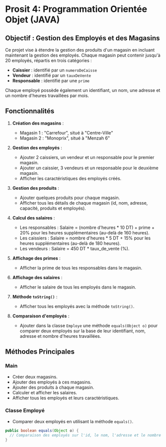 # Prosit 4: Programmation Orientée Objet (JAVA)

## Objectif : Gestion des Employés et des Magasins

Ce projet vise à étendre la gestion des produits d'un magasin en incluant maintenant la gestion des employés. Chaque magasin peut contenir jusqu'à 20 employés, répartis en trois catégories :

- **Caissier** : identifié par un `numeroDeCaisse`
- **Vendeur** : identifié par un `tauxDeVente`
- **Responsable** : identifié par une `prime`

Chaque employé possède également un identifiant, un nom, une adresse et un nombre d'heures travaillées par mois.

## Fonctionnalités

1. **Création des magasins** :
   - Magasin 1 : "Carrefour", situé à "Centre-Ville"
   - Magasin 2 : "Monoprix", situé à "Menzah 6"

2. **Gestion des employés** :
   - Ajouter 2 caissiers, un vendeur et un responsable pour le premier magasin.
   - Ajouter un caissier, 3 vendeurs et un responsable pour le deuxième magasin.
   - Afficher les caractéristiques des employés créés.

3. **Gestion des produits** :
   - Ajouter quelques produits pour chaque magasin.
   - Afficher tous les détails de chaque magasin (id, nom, adresse, capacité, produits et employés).

4. **Calcul des salaires** :
   - Les responsables : Salaire = (nombre d'heures * 10 DT) + prime + 20% pour les heures supplémentaires (au-delà de 160 heures).
   - Les caissiers : Salaire = nombre d'heures * 5 DT + 15% pour les heures supplémentaires (au-delà de 180 heures).
   - Les vendeurs : Salaire = 450 DT * taux_de_vente (%).

5. **Affichage des primes** :
   - Afficher la prime de tous les responsables dans le magasin.

6. **Affichage des salaires** :
   - Afficher le salaire de tous les employés dans le magasin.

7. **Méthode `toString()`** :
   - Afficher tous les employés avec la méthode `toString()`.

8. **Comparaison d'employés** :
   - Ajouter dans la classe `Employe` une méthode `equals(Object o)` pour comparer deux employés sur la base de leur identifiant, nom, adresse et nombre d'heures travaillées.

## Méthodes Principales

### Main

- Créer deux magasins.
- Ajouter des employés à ces magasins.
- Ajouter des produits à chaque magasin.
- Calculer et afficher les salaires.
- Afficher tous les employés et leurs caractéristiques.

### Classe Employé

- Comparer deux employés en utilisant la méthode `equals()`.
  
```java
public boolean equals(Object o) {
  // Comparaison des employés sur l'id, le nom, l'adresse et le nombre d'heures
}
